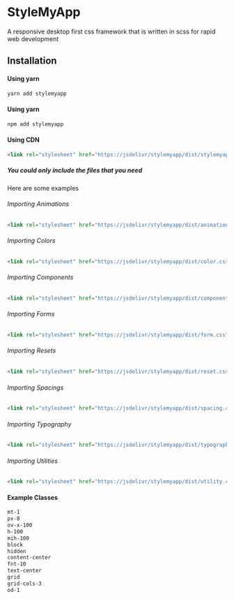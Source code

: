 # StyleMyApp

A responsive desktop first css framework that is written in scss for rapid web development

## Installation

#### Using yarn

```sh
yarn add stylemyapp
```
#### Using yarn

```sh
npm add stylemyapp
```

#### Using CDN

```html
<link rel="stylesheet" href="https://jsdelivr/stylemyapp/dist/stylemyapp.css">
```
##### You could only include the files that you need

Here are some examples

###### Importing Animations

```html
<link rel="stylesheet" href="https://jsdelivr/stylemyapp/dist/animation.css">
```

###### Importing Colors

```html
<link rel="stylesheet" href="https://jsdelivr/stylemyapp/dist/color.css">
```

###### Importing Components

```html
<link rel="stylesheet" href="https://jsdelivr/stylemyapp/dist/component.css">
```

###### Importing Forms

```html
<link rel="stylesheet" href="https://jsdelivr/stylemyapp/dist/form.css">
```
###### Importing Resets

```html
<link rel="stylesheet" href="https://jsdelivr/stylemyapp/dist/reset.css">
```
###### Importing Spacings

```html
<link rel="stylesheet" href="https://jsdelivr/stylemyapp/dist/spacing.css">
```

###### Importing Typography

```html
<link rel="stylesheet" href="https://jsdelivr/stylemyapp/dist/typography.css">
```

###### Importing Utilities

```html
<link rel="stylesheet" href="https://jsdelivr/stylemyapp/dist/utility.css">
```

#### Example Classes

```html
mt-1
px-8
ov-x-100
h-100
mih-100
block
hidden
content-center
fnt-10
text-center
grid
grid-cols-3
od-1
```

